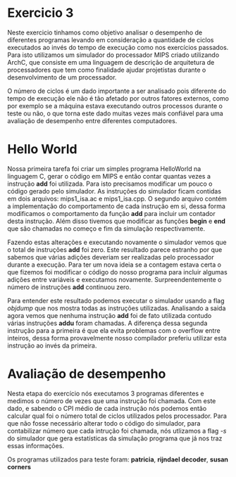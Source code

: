 # Exercicio 3

Neste exercicio tinhamos como objetivo analisar o desempenho de diferentes programas levando em consideração a quantidade de ciclos executados ao invés do tempo de execução como nos exercícios passados. Para isto utilizamos um simulador do processador MIPS criado utilizando ArchC, que consiste em uma linguagem de descrição de arquitetura de processadores que tem como finalidade ajudar projetistas durante o desenvolvimento de um processador.

O número de ciclos é um dado importante a ser analisado pois diferente do tempo de execução ele não é tão afetado por outros fatores externos, como por exemplo se a máquina estava executando outros processos durante o teste ou não, o que torna este dado muitas vezes mais confiável para uma avaliação de desempenho entre diferentes computadores.

# Hello World

Nossa primeira tarefa foi criar um simples programa HelloWorld na linguagem C, gerar o código em MIPS e então contar quantas vezes a instrução **add** foi utilizada. Para isto precisamos modificar um pouco o código gerado pelo simulador. As instruções do simulador ficam contidas em dois arquivos:  mips1_isa.ac e mips1_isa.cpp. O segundo arquivo contém a implementação do comportamento de cada instrução em si, dessa forma modificamos o comportamento da função **add** para incluir um contador desta instrução. Além disso tivemos que modificar as funções **begin** e **end** que são chamadas no começo e fim da simulação respectivamente.

Fazendo estas alterações e executando novamente o simulador vemos que o total de instruções **add** foi zero. Este resultado parece estranho por que sabemos que várias adições deveriam ser realizadas pelo processador durante a execução. Para ter um nova ideia se a contagem estava certa o que fizemos foi modificar o código do nosso programa para incluir algumas adições entre variáveis e executamos novamente. Surpreendentemente o número de instruções **add** continuou zero.

Para entender este resultado podemos executar o simulador usando a flag _objdump_ que nos mostra todas as instruções utilizadas. Analisando a saida agora vemos que nenhuma instrução **add** foi de fato utilizada contudo várias instruções **addu** foram chamadas. A diferença dessa segunda instrução para a primeira é que ela evita problemas com o overflow entre inteiros, dessa forma provavelmente nosso compilador preferiu utilizar esta instrução ao invés da primeira.

# Avaliação de desempenho

Nesta etapa do exercício nós executamos 3 programas diferentes e medimos o número de vezes que uma instrução foi chamada. Com este dado, e sabendo o CPI médio de cada instrução nós podemos então calcular qual foi o número total de ciclos utilizados pelos processador. Para que não fosse necessário alterar todo o código do simulador, para contabilizar número que cada intrução foi chamada, nós utlizamos a flag _-s_ do simulador que gera estatísticas da simulação programa que já nos traz essas informações.

Os programas utilizados para teste foram: **patricia**, **rijndael decoder**, **susan corners**
